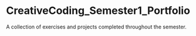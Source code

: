 # CreativeCoding_Semester1_Portfolio
A collection of exercises and projects completed throughout the semester.
